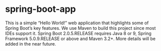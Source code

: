 # spring-boot-app

 This is a simple “Hello World!” web application that highlights some of Spring Boot’s key features. We use Maven to build this project since most IDEs support it.
 Spring Boot 2.0.5.RELEASE requires Java 8 or 9, Spring Framework 5.0.9.RELEASE or above and Maven 3.2+. More details will be added in the near future.
